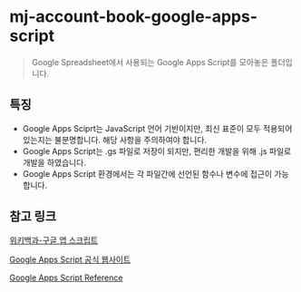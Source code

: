 # mj-account-book-google-apps-script

> Google Spreadsheet에서 사용되는 Google Apps Script를 모아놓은 폴더입니다.

## 특징

- Google Apps Sciprt는 JavaScript 언어 기반이지만, 최신 표준이 모두 적용되어 있는지는 불분명합니다. 해당 사항을 주의하여야 합니다.
- Google Apps Script는 .gs 파일로 저장이 되지만, 편리한 개발을 위해 .js 파일로 개발을 하였습니다.
- Google Apps Script 환경에서는 각 파일간에 선언된 함수나 변수에 접근이 가능합니다.

## 참고 링크

[위키백과-구글 앱 스크립트](https://ko.wikipedia.org/wiki/%EA%B5%AC%EA%B8%80_%EC%95%B1_%EC%8A%A4%ED%81%AC%EB%A6%BD%ED%8A%B8)

[Google Apps Script 공식 웹사이트](https://developers.google.com/apps-script)

[Google Apps Script Reference](https://developers.google.com/apps-script/reference/spreadsheet)
